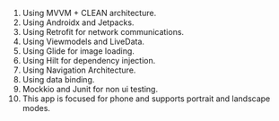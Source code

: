 1. Using MVVM + CLEAN architecture.
2. Using Androidx and Jetpacks.
3. Using Retrofit for network communications.
4. Using Viewmodels and LiveData.
5. Using Glide for image loading.
6. Using Hilt for dependency injection.
7. Using Navigation Architecture.
8. Using data binding.
9. Mockkio and Junit for non ui testing.
10. This app is focused for phone and supports portrait and landscape modes.
